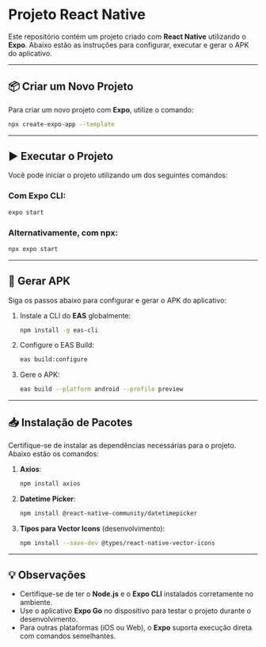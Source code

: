 # Projeto React Native

Este repositório contém um projeto criado com **React Native** utilizando o **Expo**. Abaixo estão as instruções para configurar, executar e gerar o APK do aplicativo.

---

## 📦 Criar um Novo Projeto

Para criar um novo projeto com **Expo**, utilize o comando:

```bash
npx create-expo-app --template
```

---

## ▶️ Executar o Projeto

Você pode iniciar o projeto utilizando um dos seguintes comandos:

### Com **Expo CLI**:
```bash
expo start
```

### Alternativamente, com **npx**:
```bash
npx expo start
```

---

## 📱 Gerar APK

Siga os passos abaixo para configurar e gerar o APK do aplicativo:

1. Instale a CLI do **EAS** globalmente:
   ```bash
   npm install -g eas-cli
   ```

2. Configure o EAS Build:
   ```bash
   eas build:configure
   ```

3. Gere o APK:
   ```bash
   eas build --platform android --profile preview
   ```

---

## 📥 Instalação de Pacotes

Certifique-se de instalar as dependências necessárias para o projeto. Abaixo estão os comandos:

1. **Axios**:
   ```bash
   npm install axios
   ```

2. **Datetime Picker**:
   ```bash
   npm install @react-native-community/datetimepicker
   ```

3. **Tipos para Vector Icons** (desenvolvimento):
   ```bash
   npm install --save-dev @types/react-native-vector-icons
   ```

---

## 💡 Observações

- Certifique-se de ter o **Node.js** e o **Expo CLI** instalados corretamente no ambiente.
- Use o aplicativo **Expo Go** no dispositivo para testar o projeto durante o desenvolvimento.
- Para outras plataformas (iOS ou Web), o **Expo** suporta execução direta com comandos semelhantes.
